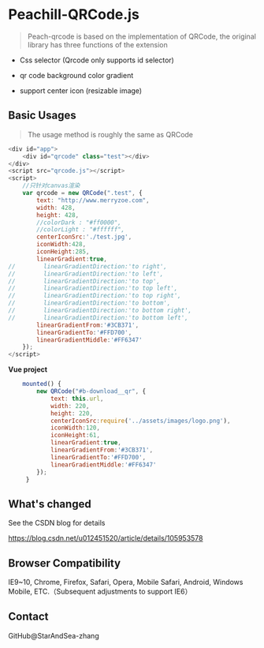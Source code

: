 # Peachill-QRCode.js
> Peach-qrcode is based on the implementation of QRCode, the original library has three functions of the extension

- Css selector (Qrcode only supports id selector)

- qr code background color gradient

- support center icon (resizable image)

## Basic Usages

> The usage method is roughly the same as QRCode

```js
<div id="app">
    <div id="qrcode" class="test"></div>
</div>
<script src="qrcode.js"></script>
<script>
    //只针对canvas渲染
    var qrcode = new QRCode(".test", {
        text: "http://www.merryzoe.com",
        width: 428,
        height: 428,
        //colorDark : "#ff0000",
        //colorLight : "#ffffff",
        centerIconSrc:'./test.jpg',
        iconWidth:428,
        iconHeight:285,
        linearGradient:true,
//        linearGradientDirection:'to right',
//        linearGradientDirection:'to left',
//        linearGradientDirection:'to top',
//        linearGradientDirection:'to top left',
//        linearGradientDirection:'to top right',
//        linearGradientDirection:'to bottom',
//        linearGradientDirection:'to bottom right',
//        linearGradientDirection:'to bottom left',
        linearGradientFrom:'#3CB371',
        linearGradientTo:'#FFD700',
        linearGradientMiddle:'#FF6347'
    });
</script>
```

**Vue project**

~~~js
    mounted() {
		new QRCode("#b-download__qr", {
            text: this.url,
            width: 220,
            height: 220,
            centerIconSrc:require('../assets/images/logo.png'),
            iconWidth:120,
            iconHeight:61,
            linearGradient:true,
            linearGradientFrom:'#3CB371',
            linearGradientTo:'#FFD700',
            linearGradientMiddle:'#FF6347'
        });
     }
~~~

## What's changed

See the CSDN blog for details

https://blog.csdn.net/u012451520/article/details/105953578

## Browser Compatibility

IE9~10, Chrome, Firefox, Safari, Opera, Mobile Safari, Android, Windows Mobile, ETC.（Subsequent adjustments to support IE6）

## Contact
GitHub@StarAndSea-zhang



